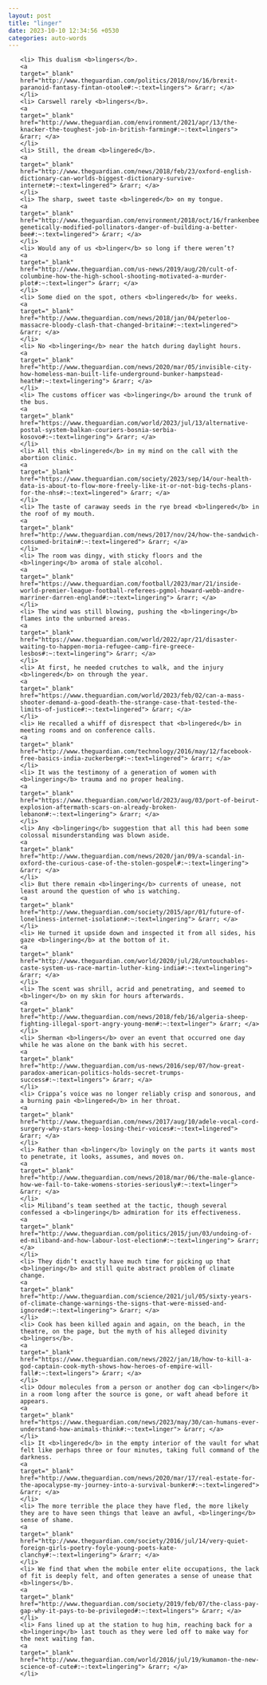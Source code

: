 ```yaml
---
layout: post
title: "linger"
date: 2023-10-10 12:34:56 +0530
categories: auto-words
---
```

<ol>

    <li> This dualism <b>lingers</b>.
    <a 
    target="_blank" 
    href="http://www.theguardian.com/politics/2018/nov/16/brexit-paranoid-fantasy-fintan-otoole#:~:text=lingers"> &rarr; </a>
    </li>
    <li> Carswell rarely <b>lingers</b>.
    <a 
    target="_blank" 
    href="http://www.theguardian.com/environment/2021/apr/13/the-knacker-the-toughest-job-in-british-farming#:~:text=lingers"> &rarr; </a>
    </li>
    <li> Still, the dream <b>lingered</b>.
    <a 
    target="_blank" 
    href="http://www.theguardian.com/news/2018/feb/23/oxford-english-dictionary-can-worlds-biggest-dictionary-survive-internet#:~:text=lingered"> &rarr; </a>
    </li>
    <li> The sharp, sweet taste <b>lingered</b> on my tongue.
    <a 
    target="_blank" 
    href="http://www.theguardian.com/environment/2018/oct/16/frankenbees-genetically-modified-pollinators-danger-of-building-a-better-bee#:~:text=lingered"> &rarr; </a>
    </li>
    <li> Would any of us <b>linger</b> so long if there weren’t?
    <a 
    target="_blank" 
    href="http://www.theguardian.com/us-news/2019/aug/20/cult-of-columbine-how-the-high-school-shooting-motivated-a-murder-plot#:~:text=linger"> &rarr; </a>
    </li>
    <li> Some died on the spot, others <b>lingered</b> for weeks.
    <a 
    target="_blank" 
    href="http://www.theguardian.com/news/2018/jan/04/peterloo-massacre-bloody-clash-that-changed-britain#:~:text=lingered"> &rarr; </a>
    </li>
    <li> No <b>lingering</b> near the hatch during daylight hours.
    <a 
    target="_blank" 
    href="http://www.theguardian.com/news/2020/mar/05/invisible-city-how-homeless-man-built-life-underground-bunker-hampstead-heath#:~:text=lingering"> &rarr; </a>
    </li>
    <li> The customs officer was <b>lingering</b> around the trunk of the bus.
    <a 
    target="_blank" 
    href="https://www.theguardian.com/world/2023/jul/13/alternative-postal-system-balkan-couriers-bosnia-serbia-kosovo#:~:text=lingering"> &rarr; </a>
    </li>
    <li> All this <b>lingered</b> in my mind on the call with the abortion clinic.
    <a 
    target="_blank" 
    href="https://www.theguardian.com/society/2023/sep/14/our-health-data-is-about-to-flow-more-freely-like-it-or-not-big-techs-plans-for-the-nhs#:~:text=lingered"> &rarr; </a>
    </li>
    <li> The taste of caraway seeds in the rye bread <b>lingered</b> in the roof of my mouth.
    <a 
    target="_blank" 
    href="http://www.theguardian.com/news/2017/nov/24/how-the-sandwich-consumed-britain#:~:text=lingered"> &rarr; </a>
    </li>
    <li> The room was dingy, with sticky floors and the <b>lingering</b> aroma of stale alcohol.
    <a 
    target="_blank" 
    href="https://www.theguardian.com/football/2023/mar/21/inside-world-premier-league-football-referees-pgmol-howard-webb-andre-marriner-darren-england#:~:text=lingering"> &rarr; </a>
    </li>
    <li> The wind was still blowing, pushing the <b>lingering</b> flames into the unburned areas.
    <a 
    target="_blank" 
    href="https://www.theguardian.com/world/2022/apr/21/disaster-waiting-to-happen-moria-refugee-camp-fire-greece-lesbos#:~:text=lingering"> &rarr; </a>
    </li>
    <li> At first, he needed crutches to walk, and the injury <b>lingered</b> on through the year.
    <a 
    target="_blank" 
    href="https://www.theguardian.com/world/2023/feb/02/can-a-mass-shooter-demand-a-good-death-the-strange-case-that-tested-the-limits-of-justice#:~:text=lingered"> &rarr; </a>
    </li>
    <li> He recalled a whiff of disrespect that <b>lingered</b> in meeting rooms and on conference calls.
    <a 
    target="_blank" 
    href="http://www.theguardian.com/technology/2016/may/12/facebook-free-basics-india-zuckerberg#:~:text=lingered"> &rarr; </a>
    </li>
    <li> It was the testimony of a generation of women with <b>lingering</b> trauma and no proper healing.
    <a 
    target="_blank" 
    href="https://www.theguardian.com/world/2023/aug/03/port-of-beirut-explosion-aftermath-scars-on-already-broken-lebanon#:~:text=lingering"> &rarr; </a>
    </li>
    <li> Any <b>lingering</b> suggestion that all this had been some colossal misunderstanding was blown aside.
    <a 
    target="_blank" 
    href="http://www.theguardian.com/news/2020/jan/09/a-scandal-in-oxford-the-curious-case-of-the-stolen-gospel#:~:text=lingering"> &rarr; </a>
    </li>
    <li> But there remain <b>lingering</b> currents of unease, not least around the question of who is watching.
    <a 
    target="_blank" 
    href="http://www.theguardian.com/society/2015/apr/01/future-of-loneliness-internet-isolation#:~:text=lingering"> &rarr; </a>
    </li>
    <li> He turned it upside down and inspected it from all sides, his gaze <b>lingering</b> at the bottom of it.
    <a 
    target="_blank" 
    href="http://www.theguardian.com/world/2020/jul/28/untouchables-caste-system-us-race-martin-luther-king-india#:~:text=lingering"> &rarr; </a>
    </li>
    <li> The scent was shrill, acrid and penetrating, and seemed to <b>linger</b> on my skin for hours afterwards.
    <a 
    target="_blank" 
    href="http://www.theguardian.com/news/2018/feb/16/algeria-sheep-fighting-illegal-sport-angry-young-men#:~:text=linger"> &rarr; </a>
    </li>
    <li> Sherman <b>lingers</b> over an event that occurred one day while he was alone on the bank with his secret.
    <a 
    target="_blank" 
    href="http://www.theguardian.com/us-news/2016/sep/07/how-great-paradox-american-politics-holds-secret-trumps-success#:~:text=lingers"> &rarr; </a>
    </li>
    <li> Crippa’s voice was no longer reliably crisp and sonorous, and a burning pain <b>lingered</b> in her throat.
    <a 
    target="_blank" 
    href="http://www.theguardian.com/news/2017/aug/10/adele-vocal-cord-surgery-why-stars-keep-losing-their-voices#:~:text=lingered"> &rarr; </a>
    </li>
    <li> Rather than <b>linger</b> lovingly on the parts it wants most to penetrate, it looks, assumes, and moves on.
    <a 
    target="_blank" 
    href="http://www.theguardian.com/news/2018/mar/06/the-male-glance-how-we-fail-to-take-womens-stories-seriously#:~:text=linger"> &rarr; </a>
    </li>
    <li> Miliband’s team seethed at the tactic, though several confessed a <b>lingering</b> admiration for its effectiveness.
    <a 
    target="_blank" 
    href="http://www.theguardian.com/politics/2015/jun/03/undoing-of-ed-miliband-and-how-labour-lost-election#:~:text=lingering"> &rarr; </a>
    </li>
    <li> They didn’t exactly have much time for picking up that <b>lingering</b> and still quite abstract problem of climate change.
    <a 
    target="_blank" 
    href="http://www.theguardian.com/science/2021/jul/05/sixty-years-of-climate-change-warnings-the-signs-that-were-missed-and-ignored#:~:text=lingering"> &rarr; </a>
    </li>
    <li> Cook has been killed again and again, on the beach, in the theatre, on the page, but the myth of his alleged divinity <b>lingers</b>.
    <a 
    target="_blank" 
    href="https://www.theguardian.com/news/2022/jan/18/how-to-kill-a-god-captain-cook-myth-shows-how-heroes-of-empire-will-fall#:~:text=lingers"> &rarr; </a>
    </li>
    <li> Odour molecules from a person or another dog can <b>linger</b> in a room long after the source is gone, or waft ahead before it appears.
    <a 
    target="_blank" 
    href="https://www.theguardian.com/news/2023/may/30/can-humans-ever-understand-how-animals-think#:~:text=linger"> &rarr; </a>
    </li>
    <li> It <b>lingered</b> in the empty interior of the vault for what felt like perhaps three or four minutes, taking full command of the darkness.
    <a 
    target="_blank" 
    href="http://www.theguardian.com/news/2020/mar/17/real-estate-for-the-apocalypse-my-journey-into-a-survival-bunker#:~:text=lingered"> &rarr; </a>
    </li>
    <li> The more terrible the place they have fled, the more likely they are to have seen things that leave an awful, <b>lingering</b> sense of shame.
    <a 
    target="_blank" 
    href="http://www.theguardian.com/society/2016/jul/14/very-quiet-foreign-girls-poetry-foyle-young-poets-kate-clanchy#:~:text=lingering"> &rarr; </a>
    </li>
    <li> We find that when the mobile enter elite occupations, the lack of fit is deeply felt, and often generates a sense of unease that <b>lingers</b>.
    <a 
    target="_blank" 
    href="http://www.theguardian.com/society/2019/feb/07/the-class-pay-gap-why-it-pays-to-be-privileged#:~:text=lingers"> &rarr; </a>
    </li>
    <li> Fans lined up at the station to hug him, reaching back for a <b>lingering</b> last touch as they were led off to make way for the next waiting fan.
    <a 
    target="_blank" 
    href="http://www.theguardian.com/world/2016/jul/19/kumamon-the-new-science-of-cute#:~:text=lingering"> &rarr; </a>
    </li>